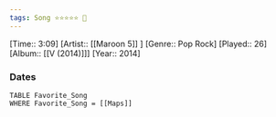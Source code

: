 ```yaml
---
tags: Song ⭐⭐⭐⭐⭐ 💛
---
```

[Time:: 3:09]
[Artist:: [[Maroon 5]] ]
[Genre:: Pop Rock]
[Played:: 26]
[Album:: [[V (2014)]]]
[Year:: 2014]
### Dates
````dataview
TABLE Favorite_Song
WHERE Favorite_Song = [[Maps]]
````